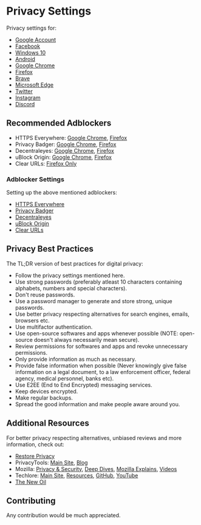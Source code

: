 # Privacy Settings

Privacy settings for:
- [Google Account](https://github.com/the-weird-aquarian/privacy-settings/blob/main/Privacy%20Settings/Google-Account-Privacy-Settings.md)
- [Facebook](https://github.com/the-weird-aquarian/privacy-settings/blob/main/Privacy%20Settings/Facebook-Privacy-Settings.md)
- [Windows 10](https://github.com/the-weird-aquarian/privacy-settings/blob/main/Privacy%20Settings/Windows-10-Privacy-Settings.md)
- [Android](https://github.com/the-weird-aquarian/privacy-settings/blob/main/Privacy%20Settings/Android-Privacy-Settings.md)
- [Google Chrome](https://github.com/the-weird-aquarian/privacy-settings/blob/main/Privacy%20Settings/Google-Chrome-Privacy-Settings.md)
- [Firefox](https://github.com/the-weird-aquarian/privacy-settings/blob/main/Privacy%20Settings/Firefox-Privacy-Settings.md)
- [Brave](https://github.com/the-weird-aquarian/privacy-settings/blob/main/Privacy%20Settings/Brave-Privacy-Settings.md)
- [Microsoft Edge](https://github.com/the-weird-aquarian/privacy-settings/blob/main/Privacy%20Settings/Microsoft-Edge-Privacy-Settings.md)
- [Twitter](https://github.com/the-weird-aquarian/privacy-settings/blob/main/Privacy%20Settings/Twitter-Privacy-Settings.md)
- [Instagram](https://github.com/the-weird-aquarian/privacy-settings/blob/main/Privacy%20Settings/Instagram-Privacy-Settings.md)
- [Discord](https://github.com/the-weird-aquarian/privacy-settings/blob/main/Privacy%20Settings/Discord-Privacy-Settings.md)



## Recommended Adblockers
- HTTPS Everywhere: [Google Chrome](https://chrome.google.com/webstore/detail/https-everywhere/gcbommkclmclpchllfjekcdonpmejbdp), [Firefox](https://addons.mozilla.org/en-US/firefox/addon/https-everywhere/)
- Privacy Badger: [Google Chrome](https://chrome.google.com/webstore/detail/privacy-badger/pkehgijcmpdhfbdbbnkijodmdjhbjlgp), [Firefox](https://addons.mozilla.org/en-US/firefox/addon/privacy-badger17/)
- Decentraleyes: [Google Chrome](https://chrome.google.com/webstore/detail/decentraleyes/ldpochfccmkkmhdbclfhpagapcfdljkj), [Firefox](https://addons.mozilla.org/en-US/firefox/addon/decentraleyes/)
- uBlock Origin: [Google Chrome](https://chrome.google.com/webstore/detail/ublock-origin/cjpalhdlnbpafiamejdnhcphjbkeiagm), [Firefox](https://addons.mozilla.org/en-US/firefox/addon/ublock-origin/)
- Clear URLs: [Firefox Only](https://addons.mozilla.org/en-US/firefox/addon/clearurls/)

### Adblocker Settings
Setting up the above mentioned adblockers:
- [HTTPS Everywhere](https://github.com/the-weird-aquarian/privacy-settings/blob/main/Adblocker%20Settings/HTTPS-Everywhere-Settings.md)
- [Privacy Badger](https://github.com/the-weird-aquarian/privacy-settings/blob/main/Adblocker%20Settings/Privacy-Badger-Settings.md)
- [Decentraleyes](https://github.com/the-weird-aquarian/privacy-settings/blob/main/Adblocker%20Settings/Decentraleyes-Settings.md)
- [uBlock Origin](https://github.com/the-weird-aquarian/privacy-settings/blob/main/Adblocker%20Settings/uBlock-Origin-Settings.md)
- [Clear URLs](https://github.com/the-weird-aquarian/privacy-settings/blob/main/Adblocker%20Settings/Clear-URLs-Settings.md)



## Privacy Best Practices
The TL;DR version of best practices for digital privacy:
- Follow the privacy settings mentioned here.
- Use strong passwords (preferably atleast 10 characters containing alphabets, numbers and special characters).
- Don't reuse passwords.
- Use a password manager to generate and store strong, unique passwords.
- Use better privacy respecting alternatives for search engines, emails, browsers etc.
- Use multifactor authentication.
- Use open-source softwares and apps whenever possible (NOTE: open-source doesn't always necessarily mean secure).
- Review permissions for softwares and apps and revoke unnecessary permissions.
- Only provide information as much as necessary.
- Provide false information when possible (Never knowingly give false information on a legal document, to a law enforcement officer, federal agency, medical personnel, banks etc).
- Use E2EE (End to End Encrypted) messaging services.
- Keep devices encrypted.
- Make regular backups.
- Spread the good information and make people aware around you.



## Additional Resources

For better privacy respecting alternatives, unbiased reviews and more information, check out:
- [Restore Privacy](https://restoreprivacy.com/)
- PrivacyTools: [Main Site](https://privacytools.io), [Blog](https://blog.privacytools.io)
- Mozilla: [Privacy & Security](https://blog.mozilla.org/en/category/privacy-security/), [Deep Dives](https://blog.mozilla.org/en/category/internet-culture/deep-dives/), [Mozilla Explains](https://blog.mozilla.org/en/category/internet-culture/mozilla-explains/), [Videos](https://blog.mozilla.org/en/category/videos/)
- Techlore: [Main Site](https://techlore.tech), [Resources](https://techlore.tech/resources.html), [GitHub](https://github.com/techlore), [YouTube](https://www.youtube.com/c/Techlore/)
- [The New Oil](https://thenewoil.xyz/)



## Contributing
Any contribution would be much appreciated.
